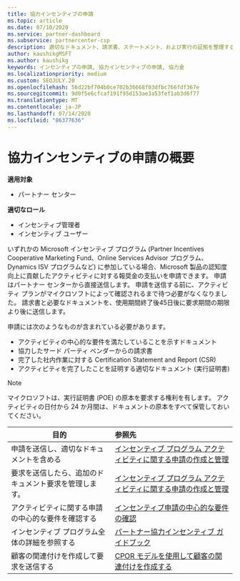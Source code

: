 ```yaml
---
title: 協力インセンティブの申請
ms.topic: article
ms.date: 07/10/2020
ms.service: partner-dashboard
ms.subservice: partnercenter-csp
description: 適切なドキュメント、請求書、ステートメント、および実行の証拠を整理することによって、インセンティブに対して成功した共同操作要求を送信する方法について説明します。
author: kaushikgMSFT
ms.author: kaushikg
keywords: インセンティブの申請, 協力インセンティブの申請, 協力金
ms.localizationpriority: medium
ms.custom: SEOJULY.20
ms.openlocfilehash: 56d22bf704b0ce702b36668f03dfbc766fdf367e
ms.sourcegitcommit: 9d0f5e6cfcaf191f95d153ae3a53fef1ab3d6f77
ms.translationtype: MT
ms.contentlocale: ja-JP
ms.lasthandoff: 07/14/2020
ms.locfileid: "86377636"
---
```

# <a name="incentives-co-op-claims-overview"></a>協力インセンティブの申請の概要

**適用対象**

- パートナー センター

**適切なロール**

- インセンティブ管理者
- インセンティブ ユーザー

いずれかの Microsoft インセンティブ プログラム (Partner Incentives Cooperative Marketing Fund、Online Services Advisor プログラム、Dynamics ISV プログラムなど) に参加している場合、Microsoft 製品の認知度向上に貢献したアクティビティに対する報奨金の支払いを申請できます。 申請はパートナー センターから直接送信します。 申請を送信する前に、アクティビティ プランがマイクロソフトによって確認されるまで待つ必要がなくなりました。 請求書と必要なドキュメントを、使用期間終了後45日後に要求期間の期限より後に送信します。

申請には次のようなものが含まれている必要があります。

- アクティビティの中心的な要件を満たしていることを示すドキュメント
- 協力したサード パーティ ベンダーからの請求書
- 完了した社内作業に対する Certification Statement and Report (CSR)
- アクティビティを完了したことを証明する適切なドキュメント (実行証明書) 

>[!NOTE]
>マイクロソフトは、実行証明書 (POE) の原本を要求する権利を有します。 アクティビティの日付から 24 か月間は、ドキュメントの原本をすべて保管しておいてください。 

|**目的**   |**参照先**   |
|-----------------|:--------------------------------------|
|申請を送信し、適切なドキュメントを含める|[インセンティブ プログラム アクティビティに関する申請の作成と管理](create-incentives-claims.md)|
|要求を送信したら、追加のドキュメント要求を管理します。|[インセンティブ プログラム アクティビティに関する申請の作成と管理](create-incentives-claims.md)  |
|アクティビティに関する申請の中心的な要件を確認する|[インセンティブ申請の中心的な要件の確認](core-requirements.md)   |
|インセンティブ プログラム全体の詳細を参照する|[パートナー協力インセンティブ ガイドブック](https://assets.microsoft.com/coop-guidebook.pdf)
|顧客の関連付けを作成して要求を送信する |[CPOR モデルを使用して顧客の関連付けを作成する](submit-osa-claim.md)|
                                                                                 
                                   
